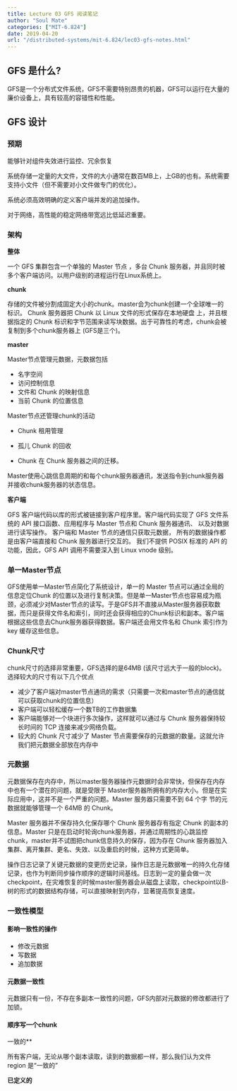 ```yaml
---
title: Lecture 03 GFS 阅读笔记
author: "Soul Mate"
categories: ["MIT-6.824"]
date: 2019-04-20
url: "/distributed-systems/mit-6.824/lec03-gfs-notes.html"
---
```


## GFS 是什么?

GFS是一个分布式文件系统，GFS不需要特别昂贵的机器，GFS可以运行在大量的廉价设备上，具有较高的容错性和性能。

## GFS 设计

### 预期

能够针对组件失效进行监控、冗余恢复

系统存储一定量的大文件，文件的大小通常在数百MB上，上GB的也有。系统需要支持小文件（但不需要对小文件做专门的优化）。

系统必须高效明确的定义客户端并发的追加操作。

对于网络，高性能的稳定网络带宽远比低延迟重要。

### 架构

**整体**

一个 GFS 集群包含一个单独的 Master 节点 ，多台 Chunk 服务器，并且同时被多个客户端访问。以用户级别的进程运行在Linux系统上。

**chunk**

存储的文件被分割成固定大小的chunk。master会为chunk创建一个全球唯一的标识。 Chunk 服务器把 Chunk 以 Linux 文件的形式保存在本地硬盘 上，并且根据指定的 Chunk 标识和字节范围来读写块数据。出于可靠性的考虑，chunk会被复制到多个chunk服务器上 (GFS是三个)。

**master**

Master节点管理元数据，元数据包括

- 名字空间
- 访问控制信息
- 文件和 Chunk 的映射信息
- 当前 Chunk 的位置信息

Master节点还管理chunk的活动

- Chunk 租用管理 

- 孤儿 Chunk 的回收

- Chunk 在 Chunk 服务器之间的迁移。

Master使用心跳信息周期的和每个chunk服务器通讯，发送指令到chunk服务器并接收chunk服务器的状态信息。

**客户端**

GFS 客户端代码以库的形式被链接到客户程序里。客户端代码实现了 GFS 文件系统的 API 接口函数、应用程序与 Master 节点和 Chunk 服务器通讯、 以及对数据进行读写操作。 客户端和 Master 节点的通信只获取元数据， 所有的数据操作都是由客户端直接和 Chunk 服务器进行交互的。 我们不提供 POSIX 标准的 API 的功能，因此，GFS API 调用不需要深入到 Linux vnode 级别。 

### 单一Master节点

GFS使用单一Master节点简化了系统设计，单一的 Master 节点可以通过全局的信息定位Chunk 的位置以及进行复制决策。但是单一Master节点也容易成为瓶颈，必须减少对Master节点的读写。于是GFS并不直接从Master服务器获取数据，而只是获得文件名和索引，同时还会获得相应的Chunk标识和副本。客户端根据这些信息去Chunk服务器获得数据。客户端还会用文件名和 Chunk 索引作为 key 缓存这些信息。 

### Chunk尺寸

chunk尺寸的选择非常重要，GFS选择的是64MB (该尺寸远大于一般的block)。选择较大的尺寸有以下几个优点

- 减少了客户端对master节点通讯的需求（只需要一次和master节点的通信就可以获取chunk的位置信息）
- 客户端可以轻松缓存一个数TB的工作数据集
- 客户端能够对一个块进行多次操作，这样就可以通过与 Chunk 服务器保持较长时间的 TCP 连接来减少网络负载。 
- 较大的 Chunk 尺寸减少了 Master 节点需要保存的元数据的数量。这就允许我们把元数据全部放在内存中

### 元数据

元数据保存在内存中，所以master服务器操作元数据时会非常快，但保存在内存中也有一个潜在的问题，就是受限于 Master服务器所拥有的内存大小。但是在实际应用中，这并不是一个严重的问题。Master 服务器只需要不到 64 个字 节的元数据就能够管理一个 64MB 的 Chunk。

Master 服务器并不保存持久化保存哪个 Chunk 服务器存有指定 Chunk 的副本的信息。Master 只是在启动时轮询chunk服务器，并通过周期性的心跳监控chunk，master并不试图把chunk信息持久的保存，因为存在 Chunk 服务器加入集群、离开集群、更名、失效、以及重启的时候，这种方式更简单。

操作日志记录了关键元数据的变更历史记录，操作日志是元数据唯一的持久化存储记录，也作为判断同步操作顺序的逻辑时间基线。日志到一定的量会做一次checkpoint，在灾难恢复的时候master服务器会从磁盘上读取，checkpoint以B-树的形式的数据结构存储，可以直接映射到内存，显著提高恢复速度。

### 一致性模型

#### 影响一致性的操作

- 修改元数据
- 写数据
- 追加数据

#### 元数据一致性

元数据只有一份，不存在多副本一致性的问题，GFS内部对元数据的修改都进行了加锁。

#### 顺序写一个chunk



一致的**

所有客户端，无论从哪个副本读取，读到的数据都一样，那么我们认为文件 region 是“一致的” 

**已定义的**

